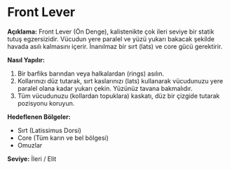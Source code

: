 # Front Lever

**Açıklama:**
Front Lever (Ön Denge), kalistenikte çok ileri seviye bir statik tutuş egzersizidir. Vücudun yere paralel ve yüzü yukarı bakacak şekilde havada asılı kalmasını içerir. İnanılmaz bir sırt (lats) ve core gücü gerektirir.

**Nasıl Yapılır:**
1.  Bir barfiks barından veya halkalardan (rings) asılın.
2.  Kollarınızı düz tutarak, sırt kaslarınızı (lats) kullanarak vücudunuzu yere paralel olana kadar yukarı çekin. Yüzünüz tavana bakmalıdır.
3.  Tüm vücudunuzu (kollardan topuklara) kaskatı, düz bir çizgide tutarak pozisyonu koruyun.

**Hedeflenen Bölgeler:**
* Sırt (Latissimus Dorsi)
* Core (Tüm karın ve bel bölgesi)
* Omuzlar

**Seviye:** İleri / Elit